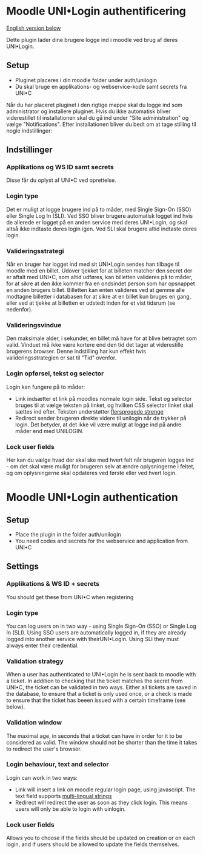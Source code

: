 # Moodle UNI•Login authentificering
[English version below](#moodle-unilogin-authentication)

Dette plugin lader dine brugere logge ind i moodle ved brug af deres UNI•Login.

## Setup
* Pluginet placeres i din moodle folder under auth/unilogin
* Du skal bruge en applikations- og webservice-kode samt secrets fra UNI•C

Når du har placeret pluginet i den rigtige mappe skal du logge ind som administrator og installere pluginet. Hvis du ikke automatisk bliver viderestillet til installationen skal du gå ind under "Site administration" og vælge "Notifications". Efter installationen bliver du bedt om at tage stilling til nogle indstillinger:

## Indstillinger
### Applikations og WS ID samt secrets
Disse får du oplyst af UNI•C  ved oprettelse.

### Login type
Det er muligt at logge brugere ind på to måder, med Single Sign-On (SSO) eller Single Log In (SLI). Ved SSO bliver brugere automatisk logget ind hvis de allerede er logget på en anden service med deres UNI•Login, og skal altså ikke indtaste deres login igen. Ved SLI skal brugere altid indtaste deres login.

### Valideringsstrategi
Når en bruger har logget ind med sit UNI•Login sendes han tilbage til moodle med en billet. Udover tjekket for at billeten matcher den secret der er aftalt med UNI•C, som altid udføres, kan billetten valideres på to måder, for at sikre at den ikke kommer fra en ondsindet person som har opsnappet en anden brugers billet.
Billetten kan enten valideres ved at gemme alle modtagne billetter i databasen for at sikre at en billet kun bruges en gang, eller ved at tjekke at billetten er udstedt inden for et vist tidsrum (se nedenfor).

### Valideringsvindue
Den maksimale alder, i sekunder, en billet må have for at blive betragtet som valid. Vinduet må ikke være kortere end den tid det tager at viderestille brugerens browser.
Denne indstilling har kun effekt hvis valideringsstrategien er sat til "Tid" ovenfor.

### Login opførsel, tekst og selector
Login kan fungere på to måder:

* Link indsætter et link på moodles normale login side. Tekst og selector bruges til at vælge teksten på linket, og hvilken CSS selector linket skal sættes ind efter. Teksten understøtter [flersprogede strenge](https://docs.moodle.org/28/en/Multi-language_content_filter)
* Redirect sender brugeren direkte videre til unilogin når de trykker på login. Det betyder, at det ikke vil være muligt at logge ind på andre måder end med UNILOGIN.

### Lock user fields
Her kan du vælge hvad der skal ske med hvert felt når brugeren logges ind - om det skal være muligt for brugeren selv at ændre oplysningerne i feltet, og om oplysningerne skal opdateres ved første eller ved hvert login.

# Moodle UNI•Login authentication
## Setup
* Place the plugin in the folder auth/unilogin
* You need codes and secrets for the webservice and application from UNI•C

## Settings
### Applikations & WS ID + secrets
You should get these from UNI•C when registering

### Login type
You can log users on in two way - using Single Sign-On (SSO) or Single Log In (SLI). Using SSO users are automatically logged in, if they are already logged into another service with theirUNI•Login. Using SLI they must always enter their credential.

### Validation strategy
When a user has authenticated to UNI•Login he is sent back to moodle with a ticket. In addition to checking that the ticket matches the secret from  UNI•C, the ticket can be validated in two ways.
Either all tickets are saved in the database, to ensure that a ticket is only used once, or a check is made to ensure that the ticket has beeen issued with a certain timeframe (see below).

### Validation window
The maximal age, in seconds that a ticket can have in order for it to be considered as valid. The window should not be shorter than the time it takes to redirect the user's browser.

### Login behaviour, text and selector
Login can work in two ways:

* Link will insert a link on moodle regular login page, using javascript. The text field supports [multi-lingual strings](https://docs.moodle.org/28/en/Multi-language_content_filter)
* Redirect will redirect the user as soon as they click login. This means users will only be able to login with uinlogin.

### Lock user fields
Allows you to choose if the fields should be updated on creation or on each login, and if users should be allowed to update the fields themselves.


